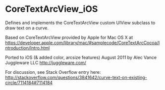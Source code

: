 CoreTextArcView_iOS
===================

Defines and implements the CoreTextArcView custom UIView subclass to draw text on a curve. 

Based on CoreTextArcView provided by Apple for Mac OS X at https://developer.apple.com/library/mac/#samplecode/CoreTextArcCocoa/Introduction/Intro.html

Ported to iOS (& added color, arcsize features) August 2011 by Alec Vance
Juggleware LLC http://juggleware.com/

For discussion, see Stack Overflow entry here: 
http://stackoverflow.com/questions/3841642/curve-text-on-existing-circle/7114184#7114184